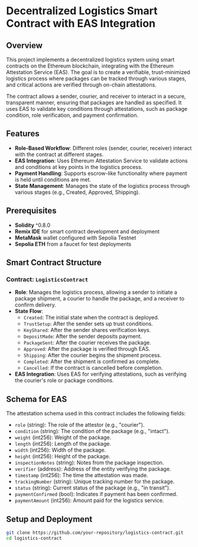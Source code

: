 # Decentralized Logistics Smart Contract with EAS Integration

## Overview

This project implements a decentralized logistics system using smart contracts on the Ethereum blockchain, integrating with the Ethereum Attestation Service (EAS). The goal is to create a verifiable, trust-minimized logistics process where packages can be tracked through various stages, and critical actions are verified through on-chain attestations.

The contract allows a sender, courier, and receiver to interact in a secure, transparent manner, ensuring that packages are handled as specified. It uses EAS to validate key conditions through attestations, such as package condition, role verification, and payment confirmation.

## Features

- **Role-Based Workflow**: Different roles (sender, courier, receiver) interact with the contract at different stages.
- **EAS Integration**: Uses Ethereum Attestation Service to validate actions and conditions at key points in the logistics process.
- **Payment Handling**: Supports escrow-like functionality where payment is held until conditions are met.
- **State Management**: Manages the state of the logistics process through various stages (e.g., Created, Approved, Shipping).

## Prerequisites

- **Solidity** ^0.8.0
- **Remix IDE** for smart contract development and deployment
- **MetaMask** wallet configured with Sepolia Testnet
- **Sepolia ETH** from a faucet for test deployments

## Smart Contract Structure

### Contract: `LogisticsContract`
- **Role**: Manages the logistics process, allowing a sender to initiate a package shipment, a courier to handle the package, and a receiver to confirm delivery.
- **State Flow**:
  - `Created`: The initial state when the contract is deployed.
  - `TrustSetup`: After the sender sets up trust conditions.
  - `KeyShared`: After the sender shares verification keys.
  - `DepositMade`: After the sender deposits payment.
  - `PackageSent`: After the courier receives the package.
  - `Approved`: After the package is verified through EAS.
  - `Shipping`: After the courier begins the shipment process.
  - `Completed`: After the shipment is confirmed as complete.
  - `Cancelled`: If the contract is cancelled before completion.
- **EAS Integration**: Uses EAS for verifying attestations, such as verifying the courier's role or package conditions.

## Schema for EAS

The attestation schema used in this contract includes the following fields:

- `role` (string): The role of the attestor (e.g., "courier").
- `condition` (string): The condition of the package (e.g., "intact").
- `weight` (int256): Weight of the package.
- `length` (int256): Length of the package.
- `width` (int256): Width of the package.
- `height` (int256): Height of the package.
- `inspectionNotes` (string): Notes from the package inspection.
- `verifier` (address): Address of the entity verifying the package.
- `timestamp` (int256): The time the attestation was made.
- `trackingNumber` (string): Unique tracking number for the package.
- `status` (string): Current status of the package (e.g., "in transit").
- `paymentConfirmed` (bool): Indicates if payment has been confirmed.
- `paymentAmount` (int256): Amount paid for the logistics service.

## Setup and Deployment

```bash
git clone https://github.com/your-repository/logistics-contract.git
cd logistics-contract
